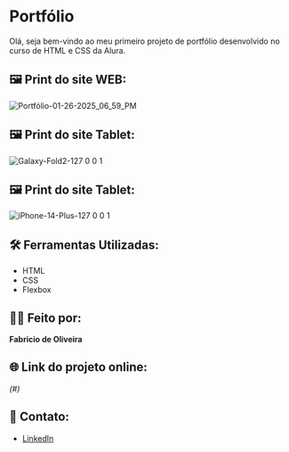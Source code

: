 # Portfólio

Olá, seja bem-vindo ao meu primeiro projeto de portfólio desenvolvido no curso de HTML e CSS da Alura.

## 🖼️ Print do site WEB:
![Portfólio-01-26-2025_06_59_PM](https://github.com/user-attachments/assets/d4f740d6-ea00-4872-89e0-470b15cb4485)

## 🖼️ Print do site Tablet:
![Galaxy-Fold2-127 0 0 1](https://github.com/user-attachments/assets/44ac0fdc-d15d-4786-9005-c6c90fa4ed8d)

## 🖼️ Print do site Tablet:
![iPhone-14-Plus-127 0 0 1](https://github.com/user-attachments/assets/82fbd834-a243-445e-8640-12357583da64)


## 🛠️ Ferramentas Utilizadas:
- HTML
- CSS
- Flexbox

## 🧑‍💻 Feito por:
**Fabricio de Oliveira**

## 🌐 Link do projeto online:
*(#)*

## 📱 Contato:
- [LinkedIn](https://www.linkedin.com/in/fabricio-de-oliveira-bimbi-516719223/)
